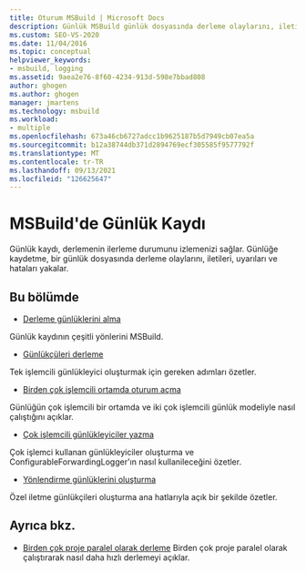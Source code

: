 ```yaml
---
title: Oturum MSBuild | Microsoft Docs
description: Günlük MSBuild günlük dosyasında derleme olaylarını, iletileri, uyarıları ve hataları yakalayarak derleme ilerleme durumunu izlemenin nasıl bir yolunu sağladığını öğrenin.
ms.custom: SEO-VS-2020
ms.date: 11/04/2016
ms.topic: conceptual
helpviewer_keywords:
- msbuild, logging
ms.assetid: 9aea2e76-8f60-4234-913d-598e7bbad808
author: ghogen
ms.author: ghogen
manager: jmartens
ms.technology: msbuild
ms.workload:
- multiple
ms.openlocfilehash: 673a46cb6727adcc1b9625187b5d7949cb07ea5a
ms.sourcegitcommit: b12a38744db371d2894769ecf305585f9577792f
ms.translationtype: MT
ms.contentlocale: tr-TR
ms.lasthandoff: 09/13/2021
ms.locfileid: "126625647"
---
```

# <a name="logging-in-msbuild"></a>MSBuild'de Günlük Kaydı

Günlük kaydı, derlemenin ilerleme durumunu izlemenizi sağlar. Günlüğe kaydetme, bir günlük dosyasında derleme olaylarını, iletileri, uyarıları ve hataları yakalar.

## <a name="in-this-section"></a>Bu bölümde

- [Derleme günlüklerini alma](../msbuild/obtaining-build-logs-with-msbuild.md)

 Günlük kaydının çeşitli yönlerini MSBuild.

- [Günlükçüleri derleme](../msbuild/build-loggers.md)

 Tek işlemcili günlükleyici oluşturmak için gereken adımları özetler.

- [Birden çok işlemcili ortamda oturum açma](../msbuild/logging-in-a-multi-processor-environment.md)

 Günlüğün çok işlemcili bir ortamda ve iki çok işlemcili günlük modeliyle nasıl çalıştığını açıklar.

- [Çok işlemcili günlükleyiciler yazma](../msbuild/writing-multi-processor-aware-loggers.md)

 Çok işlemci kullanan günlükleyiciler oluşturma ve ConfigurableForwardingLogger'ın nasıl kullanileceğini özetler.

- [Yönlendirme günlüklerini oluşturma](../msbuild/creating-forwarding-loggers.md)

 Özel iletme günlükçileri oluşturma ana hatlarıyla açık bir şekilde özetler.

## <a name="see-also"></a>Ayrıca bkz.

- [Birden çok proje paralel olarak derleme](../msbuild/building-multiple-projects-in-parallel-with-msbuild.md) Birden çok proje paralel olarak çalıştırarak nasıl daha hızlı derlemeyi açıklar.
